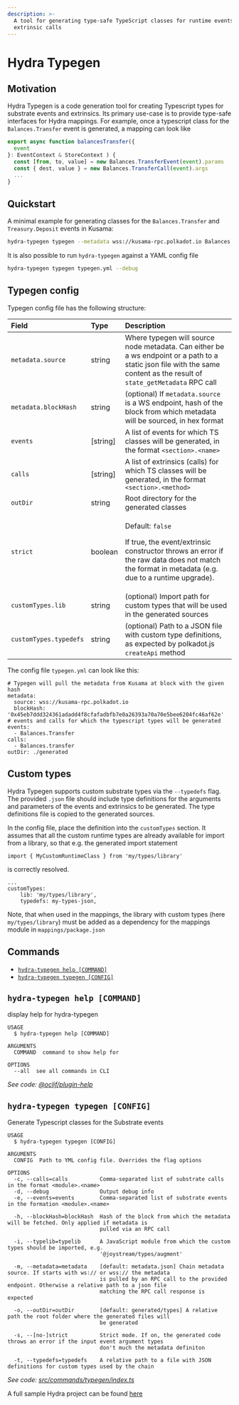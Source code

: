 ```yaml
---
description: >-
  A tool for generating type-safe TypeScript classes for runtime events and
  extrinsic calls
---
```


# Hydra Typegen

## Motivation

Hydra Typegen is a code generation tool for creating Typescript types for substrate events and extrinsics. Its primary use-case is to provide type-safe interfaces for Hydra mappings. For example, once a typescript class for the `Balances.Transfer` event is generated, a mapping can look like

```typescript
export async function balancesTransfer({
  event
}: EventContext & StoreContext ) {
  const [from, to, value] = new Balances.TransferEvent(event).params
  const { dest, value } = new Balances.TransferCall(event).args
  ...
}
```

## Quickstart

A minimal example for generating classes for the `Balances.Transfer` and `Treasury.Deposit` events in Kusama:

```bash
hydra-typegen typegen --metadata wss://kusama-rpc.polkadot.io Balances.Transfer
```

It is also possible to run `hydra-typegen` against a YAML config file

```bash
hydra-typegen typegen typegen.yml --debug
```

## Typegen config 

Typegen config file has the following structure:

<table>
  <thead>
    <tr>
      <th style="text-align:left">Field</th>
      <th style="text-align:left">Type</th>
      <th style="text-align:left">Description</th>
    </tr>
  </thead>
  <tbody>
    <tr>
      <td style="text-align:left"><code>metadata.source</code>
      </td>
      <td style="text-align:left">string</td>
      <td style="text-align:left">Where typegen will source node metadata. Can either be a ws endpoint or
        a path to a static json file with the same content as the result of <code>state_getMetadata</code> RPC
        call</td>
    </tr>
    <tr>
      <td style="text-align:left"><code>metadata.blockHash</code>
      </td>
      <td style="text-align:left">string</td>
      <td style="text-align:left">(optional) If <code>metadata.source </code>is a WS endpoint, hash of the
        block from which metadata will be sourced, in hex format</td>
    </tr>
    <tr>
      <td style="text-align:left"><code>events</code>
      </td>
      <td style="text-align:left">[string]</td>
      <td style="text-align:left">A list of events for which TS classes will be generated, in the format <code>&lt;section&gt;.&lt;name&gt;</code>
      </td>
    </tr>
    <tr>
      <td style="text-align:left"><code>calls</code>
      </td>
      <td style="text-align:left">[string]</td>
      <td style="text-align:left">A list of extrinsics (calls) for which TS classes will be generated, in
        the format <code>&lt;section&gt;.&lt;method&gt;</code>
      </td>
    </tr>
    <tr>
      <td style="text-align:left"><code>outDir</code>
      </td>
      <td style="text-align:left">string</td>
      <td style="text-align:left">Root directory for the generated classes</td>
    </tr>
    <tr>
      <td style="text-align:left"><code>strict</code>
      </td>
      <td style="text-align:left">boolean</td>
      <td style="text-align:left">
        <p>Default: <code>false</code> 
        </p>
        <p>If true, the event/extrinsic constructor throws an error if the raw data
          does not match the format in metadata (e.g. due to a runtime upgrade).</p>
      </td>
    </tr>
    <tr>
      <td style="text-align:left"><code>customTypes.lib</code>
      </td>
      <td style="text-align:left">string</td>
      <td style="text-align:left">(optional) Import path for custom types that will be used in the generated
        sources</td>
    </tr>
    <tr>
      <td style="text-align:left"><code>customTypes.typedefs</code>
      </td>
      <td style="text-align:left">string</td>
      <td style="text-align:left">(optional) Path to a JSON file with custom type definitions, as expected
        by polkadot.js <code>createApi</code> method</td>
    </tr>
  </tbody>
</table>

The config file `typegen.yml` can look like this:

```text
# Typegen will pull the metadata from Kusama at block with the given hash
metadata:
  source: wss://kusama-rpc.polkadot.io 
  blockHash: '0x45eb7ddd324361adadd4f8cfafadbfb7e0a26393a70a70e5bee6204fc46af62e'
# events and calls for which the typescript types will be generated
events:
  - Balances.Transfer
calls:
  - Balances.transfer
outDir: ./generated
```

## Custom types

Hydra Typegen supports custom substrate types via the `--typedefs` flag. The provided `.json` file should include type definitions for the arguments and parameters of the events and extrinsics to be generated. The type definitions file is copied to the generated sources.

In the config file, place the definition into the `customTypes` section. It assumes that all the custom runtime types are already available for import from a library, so that e.g. the generated import statement

```text
import { MyCustomRuntimeClass } from 'my/types/library'
```

is correctly resolved.

```text
...
customTypes: 
    lib: 'my/types/library',
    typedefs: my-types-json,
```

Note, that when used in the mappings, the library with custom types \(here `my/types/library`\) must be added as a dependency for the mappings module in `mappings/package.json`

## Commands

* [`hydra-typegen help [COMMAND]`](hydra-typegen.md#hydra-typegen-help-command)
* [`hydra-typegen typegen [CONFIG]`](hydra-typegen.md#hydra-typegen-typegen-config)

## `hydra-typegen help [COMMAND]`

display help for hydra-typegen

```text
USAGE
  $ hydra-typegen help [COMMAND]

ARGUMENTS
  COMMAND  command to show help for

OPTIONS
  --all  see all commands in CLI
```

_See code:_ [_@oclif/plugin-help_](https://github.com/oclif/plugin-help/blob/v3.2.2/src/commands/help.ts)

## `hydra-typegen typegen [CONFIG]`

Generate Typescript classes for the Substrate events

```text
USAGE
  $ hydra-typegen typegen [CONFIG]

ARGUMENTS
  CONFIG  Path to YML config file. Overrides the flag options

OPTIONS
  -c, --calls=calls          Comma-separated list of substrate calls in the format <module>.<name>
  -d, --debug                Output debug info
  -e, --events=events        Comma-separated list of substrate events in the formation <module>.<name>

  -h, --blockHash=blockHash  Hash of the block from which the metadata will be fetched. Only applied if metadata is
                             pulled via an RPC call

  -i, --typelib=typelib      A JavaScript module from which the custom types should be imported, e.g.
                             '@joystream/types/augment'

  -m, --metadata=metadata    [default: metadata.json] Chain metadata source. If starts with ws:// or wss:// the metadata
                             is pulled by an RPC call to the provided endpoint. Otherwise a relative path to a json file
                             matching the RPC call response is expected

  -o, --outDir=outDir        [default: generated/types] A relative path the root folder where the generated files will
                             be generated

  -s, --[no-]strict          Strict mode. If on, the generated code throws an error if the input event argument types
                             don't much the metadata definiton

  -t, --typedefs=typedefs    A relative path to a file with JSON definitions for custom types used by the chain
```

_See code:_ [_src/commands/typegen/index.ts_](https://github.com/Joystream/hydra/blob/v3.0.0-beta.8/src/commands/typegen/index.ts) 

A full sample Hydra project can be found [here](https://github.com/Joystream/hydra/tree/master/packages/sample)





